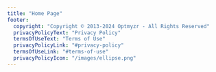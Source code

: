 ```yaml
---
title: "Home Page"
footer:
  copyright: "Copyright © 2013-2024 Optmyzr - All Rights Reserved"
  privacyPolicyText: "Privacy Policy"
  termsOfUseText: "Terms of Use"
  privacyPolicyLink: "#privacy-policy"
  termsOfUseLink: "#terms-of-use"
  privacyPolicyIcon: "/images/ellipse.png"
---
```

